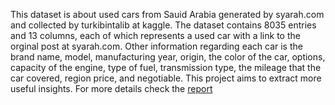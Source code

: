 This dataset is about used cars from Sauid Arabia generated by syarah.com and collected by turkibintalib at kaggle.
The dataset contains 8035 entries and 13 columns, each of which represents a used car with a link to  the orginal post at syarah.com. Other information regarding each car is the brand name, model, manufacturing year, origin, the color of the car, options, capacity of the engine, type of fuel, transmission type, the mileage that the car covered, region price, and negotiable.
This project aims to extract more useful insights.
For more details check the [report](https://github.com/raefsalem/saudi-arabia-used-cars-dataset/blob/main/src/Used-Cars-Report.html)